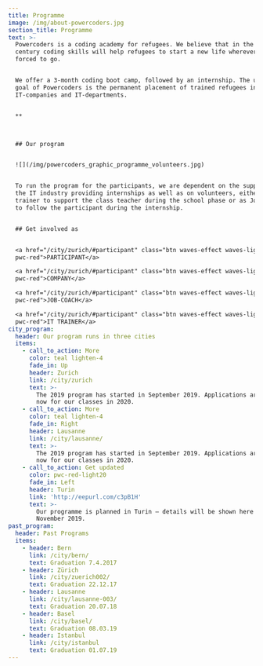 ```yaml
---
title: Programme
image: /img/about-powercoders.jpg
section_title: Programme
text: >-
  Powercoders is a coding academy for refugees. We believe that in the 21st
  century coding skills will help refugees to start a new life wherever they are
  forced to go.


  We offer a 3-month coding boot camp, followed by an internship. The ultimate
  goal of Powercoders is the permanent placement of trained refugees in
  IT-companies and IT-departments.


  **



  ## Our program


  ![](/img/powercoders_graphic_programme_volunteers.jpg)


  To run the program for the participants, we are dependent on the support of
  the IT industry providing internships as well as on volunteers, either as IT
  trainer to support the class teacher during the school phase or as Job-Coach
  to follow the participant during the internship.


  ## Get involved as


  <a href="/city/zurich/#participant" class="btn waves-effect waves-light
  pwc-red">PARTICIPANT</a>   

  <a href="/city/zurich/#participant" class="btn waves-effect waves-light
  pwc-red">COMPANY</a> 

  <a href="/city/zurich/#participant" class="btn waves-effect waves-light
  pwc-red">JOB-COACH</a> 

  <a href="/city/zurich/#participant" class="btn waves-effect waves-light
  pwc-red">IT TRAINER</a> 
city_program:
  header: Our program runs in three cities
  items:
    - call_to_action: More
      color: teal lighten-4
      fade_in: Up
      header: Zurich
      link: /city/zurich
      text: >-
        The 2019 program has started in September 2019. Applications are open
        now for our classes in 2020.
    - call_to_action: More
      color: teal lighten-4
      fade_in: Right
      header: Lausanne
      link: /city/lausanne/
      text: >-
        The 2019 program has started in September 2019. Applications are open
        now for our classes in 2020.
    - call_to_action: Get updated
      color: pwc-red-light20
      fade_in: Left
      header: Turin
      link: 'http://eepurl.com/c3pB1H'
      text: >-
        Our programme is planned in Turin – details will be shown here in
        November 2019.
past_program:
  header: Past Programs
  items:
    - header: Bern
      link: /city/bern/
      text: Graduation 7.4.2017
    - header: Zürich
      link: /city/zuerich002/
      text: Graduation 22.12.17
    - header: Lausanne
      link: /city/lausanne-003/
      text: Graduation 20.07.18
    - header: Basel
      link: /city/basel/
      text: Graduation 08.03.19
    - header: Istanbul
      link: /city/istanbul
      text: Graduation 01.07.19
---
```


